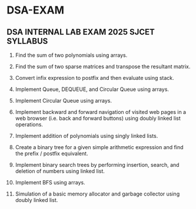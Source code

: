 # DSA-EXAM

## DSA INTERNAL LAB EXAM 2025 SJCET SYLLABUS

1. Find the sum of two polynomials using arrays.
2. Find the sum of two sparse matrices and transpose the resultant matrix.
3. Convert infix expression to postfix and then evaluate using stack.
4. Implement Queue, DEQUEUE, and Circular Queue using arrays.
5. Implement Circular Queue using arrays.
6. Implement backward and forward navigation of visited web pages in a web browser (i.e. back and forward buttons) using doubly linked list operations.
7. Implement addition of polynomials using singly linked lists.
8. Create a binary tree for a given simple arithmetic expression and find the prefix / postfix equivalent.
9. Implement binary search trees by performing insertion, search, and deletion of numbers using linked list.
10. Implement BFS using arrays.

11. Simulation of a basic memory allocator and garbage collector using doubly linked list.
